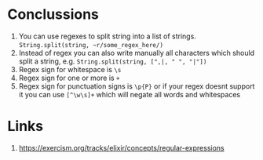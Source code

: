# Conclussions
1. You can use regexes to split string into a list of strings. `String.split(string, ~r/some_regex_here/)`
2. Instead of regex you can also write manually all characters which should split a string, e.g. `String.split(string, [",|, " ", "|"])`
3. Regex sign for whitespace is `\s`
4. Regex sign for one or more is `+`
4. Regex sign for punctuation signs is `\p{P}` or if your regex doesnt support it you can use `[^\w\s]+` which will negate all words and whitespaces

# Links
1. https://exercism.org/tracks/elixir/concepts/regular-expressions






